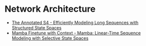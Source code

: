 # Network Architecture

* [The Annotated S4 - Efficiently Modeling Long Sequences with Structured State Spaces](https://github.com/bayjarvis/network_architecture/tree/main/annotated_s4)
* [Mamba Finetune with Context - Mamba: Linear-Time Sequence Modeling with Selective State Spaces](https://github.com/bayjarvis/network_architecture/tree/main/mamba_finetune)
